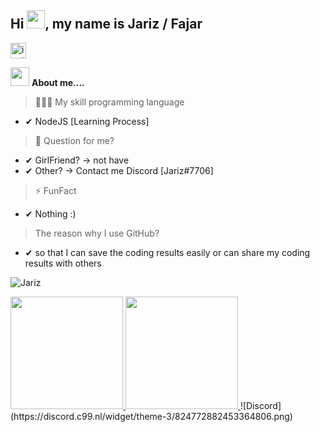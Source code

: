 ## Hi <img src="https://github.com/TheDudeThatCode/TheDudeThatCode/blob/master/Assets/Hi.gif" width="29px">, my name is Jariz / Fajar 
<a href="https://www.instagram.com/riz.ig/" target="blank"><img align="center" src="https://image.flaticon.com/icons/png/128/174/174855.png" alt="insta_ovindu" height="25px" width="25px" /></a>


<img src="https://media.giphy.com/media/iY8CRBdQXODJSCERIr/giphy.gif" width="30px">&nbsp;**About me....**
> 🧑🏻‍💻 My skill programming language 
- ✔ NodeJS [Learning Process]
> 💬 Question for me?
- ✔ GirlFriend? -> not have
- ✔ Other? -> Contact me Discord [Jariz#7706]
> ⚡ FunFact
- ✔ Nothing :)

> The reason why I use GitHub?
- ✔ so that I can save the coding results easily or can share my coding results with others

<p align=left> <img src=https://komarev.com/ghpvc/?username=J-yriz alt=Jariz /> </p>

<a href="https://github.com/J-yriz">
  <img height="180em" src="https://github-readme-stats-eight-theta.vercel.app/api?username=J-yriz&show_icons=true&theme=algolia&include_all_commits=true&count_private=true"/>
  <img height="180em" src="https://github-readme-stats-eight-theta.vercel.app/api/top-langs/?username=J-yriz&layout=compact&langs_count=8&theme=algolia"/>
</a>
![Discord](https://discord.c99.nl/widget/theme-3/824772882453364806.png)
